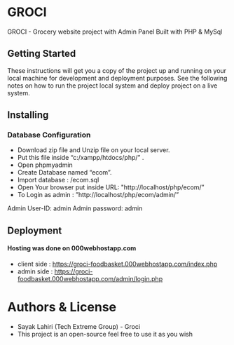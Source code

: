 # GROCI
GROCI - Grocery website project with Admin Panel Built with PHP & MySql
## Getting Started
These instructions will get you a copy of the project up and running on your local machine for development and deployment purposes. 
See the following notes on how to run the project local system and deploy project on a live system.
## Installing
### Database Configuration
+ Download zip file and Unzip file on your local server.
+ Put this file inside “c:/xampp/htdocs/php/” .
+ Open phpmyadmin
+ Create Database named “ecom”. 
+ Import database : /ecom.sql
+ Open Your browser put inside URL: "http://localhost/php/ecom/”
+ To Login as admin : ”http://localhost/php/ecom/admin/”

Admin User-ID: admin
Admin password: admin
## Deployment
#### Hosting was done on 000webhostapp.com
+ client side : https://groci-foodbasket.000webhostapp.com/index.php
+ admin side : https://groci-foodbasket.000webhostapp.com/admin/login.php
# Authors & License
+ Sayak Lahiri (Tech Extreme Group) - Groci
+ This project is an open-source feel free to use it as you wish

